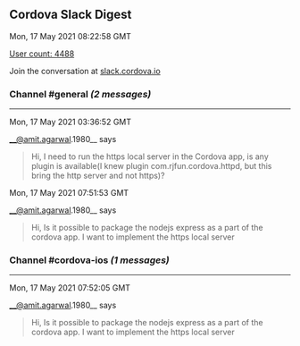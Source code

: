 ## Cordova Slack Digest
Mon, 17 May 2021 08:22:58 GMT

[User count: 4488](https://cordova.slack.com/)


Join the conversation at [slack.cordova.io](http://slack.cordova.io/)

### __Channel #general__ _(2 messages)_
---

Mon, 17 May 2021 03:36:52 GMT

__@amit.agarwal.1980__ says 
> Hi, I need to run the https local server in the Cordova app, is any plugin is available(I knew plugin com.rjfun.cordova.httpd, but this bring the http server and not https)?
> 

Mon, 17 May 2021 07:51:53 GMT

__@amit.agarwal.1980__ says 
> Hi, Is it possible to package  the nodejs express as a part of the cordova app. I want to implement the https local server
> 

### __Channel #cordova-ios__ _(1 messages)_
---

Mon, 17 May 2021 07:52:05 GMT

__@amit.agarwal.1980__ says 
> Hi, Is it possible to package the nodejs express as a part of the cordova app. I want to implement the https local server
> 
